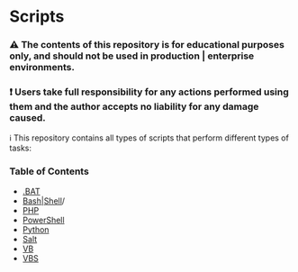 # Scripts

### :warning: The contents of this repository is for educational purposes only, and should not be used in production | enterprise environments. 
### :exclamation: Users take full responsibility for any actions performed using them and the author accepts no liability for any damage caused.

:information_source: This repository contains all types of scripts that perform different types of tasks:<br />

### Table of Contents

- [.BAT](/bat)
- [Bash|Shell](sh)/
- [PHP](/php)
- [PowerShell](/powershell)
- [Python](/python)
- [Salt](/salt)
- [VB](/vb)
- [VBS](/vbs)
